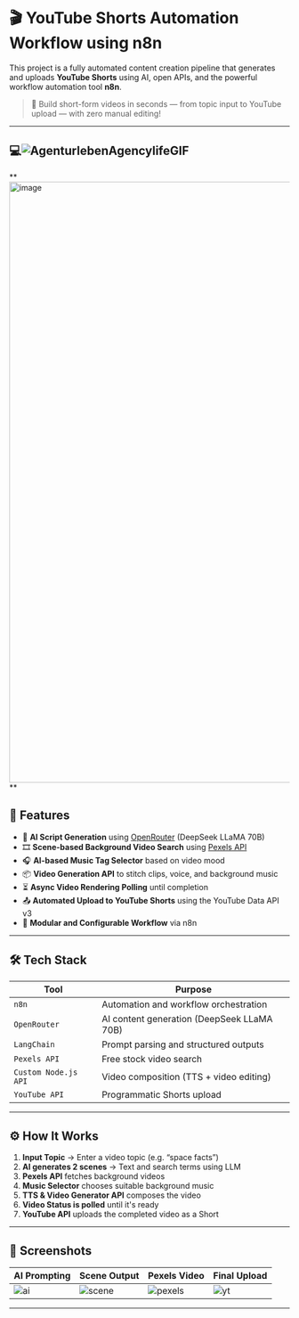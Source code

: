 # 🎬 YouTube Shorts Automation Workflow using n8n

This project is a fully automated content creation pipeline that generates and uploads **YouTube Shorts** using AI, open APIs, and the powerful workflow automation tool **n8n**.

> 🚀 Build short-form videos in seconds — from topic input to YouTube upload — with zero manual editing!

---

## 💻![AgenturlebenAgencylifeGIF](https://github.com/user-attachments/assets/14599d4c-ebab-4db6-983c-dbba0c374e76)


**<img width="1919" height="1079" alt="image" src="https://github.com/user-attachments/assets/342a4501-e6c1-43c6-a51d-7a1e611df2d3" />
**


## 📌 Features

- 🔮 **AI Script Generation** using [OpenRouter](https://openrouter.ai) (DeepSeek LLaMA 70B)
- 🎞️ **Scene-based Background Video Search** using [Pexels API](https://www.pexels.com/api/)
- 🎧 **AI-based Music Tag Selector** based on video mood
- 📦 **Video Generation API** to stitch clips, voice, and background music
- ⏳ **Async Video Rendering Polling** until completion
- 📤 **Automated Upload to YouTube Shorts** using the YouTube Data API v3
- 📁 **Modular and Configurable Workflow** via n8n

---

## 🛠️ Tech Stack

| Tool            | Purpose                                    |
|-----------------|--------------------------------------------|
| `n8n`           | Automation and workflow orchestration      |
| `OpenRouter`    | AI content generation (DeepSeek LLaMA 70B) |
| `LangChain`     | Prompt parsing and structured outputs       |
| `Pexels API`    | Free stock video search                    |
| `Custom Node.js API` | Video composition (TTS + video editing)   |
| `YouTube API`   | Programmatic Shorts upload                 |

---

## ⚙️ How It Works

1. **Input Topic** → Enter a video topic (e.g. “space facts”)
2. **AI generates 2 scenes** → Text and search terms using LLM
3. **Pexels API** fetches background videos
4. **Music Selector** chooses suitable background music
5. **TTS & Video Generator API** composes the video
6. **Video Status is polled** until it's ready
7. **YouTube API** uploads the completed video as a Short

---

## 📸 Screenshots

| AI Prompting | Scene Output | Pexels Video | Final Upload |
|--------------|---------------|----------------|----------------|
| ![ai](docs/ai.png) | ![scene](docs/scene.png) | ![pexels](docs/pexels.png) | ![yt](docs/youtube.png) |

---


